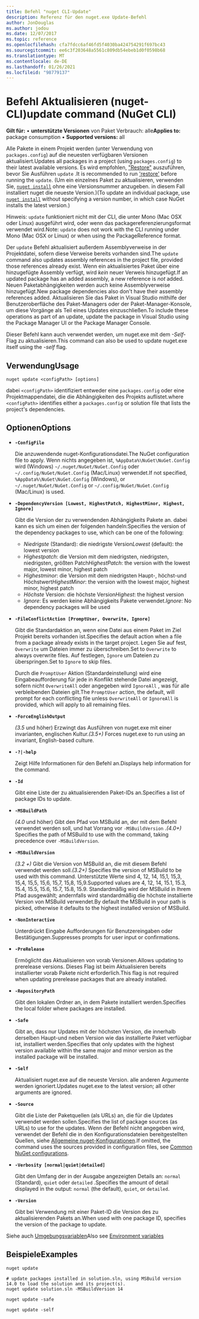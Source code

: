 ```yaml
---
title: Befehl "nuget CLI-Update"
description: Referenz für den nuget.exe Update-Befehl
author: JonDouglas
ms.author: jodou
ms.date: 12/07/2017
ms.topic: reference
ms.openlocfilehash: cfa7fdcc6af46fd5f4030ba424754291f697bc43
ms.sourcegitcommit: ee6c3f203648a5561c809db54ebeb1d0f0598b68
ms.translationtype: MT
ms.contentlocale: de-DE
ms.lasthandoff: 01/26/2021
ms.locfileid: "98779137"
---
```

# <a name="update-command-nuget-cli"></a><span data-ttu-id="36ad1-103">Befehl Aktualisieren (nuget-CLI)</span><span class="sxs-lookup"><span data-stu-id="36ad1-103">update command (NuGet CLI)</span></span>

<span data-ttu-id="36ad1-104">**Gilt für:** &bullet; **unterstützte Versionen** von Paket Verbrauch: alle</span><span class="sxs-lookup"><span data-stu-id="36ad1-104">**Applies to:** package consumption &bullet; **Supported versions:** all</span></span>

<span data-ttu-id="36ad1-105">Alle Pakete in einem Projekt werden (unter Verwendung von `packages.config`) auf die neuesten verfügbaren Versionen aktualisiert.</span><span class="sxs-lookup"><span data-stu-id="36ad1-105">Updates all packages in a project (using `packages.config`) to their latest available versions.</span></span> <span data-ttu-id="36ad1-106">Es wird empfohlen, ["Restore"](cli-ref-restore.md) auszuführen, bevor Sie Ausführen `update` .</span><span class="sxs-lookup"><span data-stu-id="36ad1-106">It is recommended to run ['restore'](cli-ref-restore.md) before running the `update`.</span></span> <span data-ttu-id="36ad1-107">(Um ein einzelnes Paket zu aktualisieren, verwenden Sie, [`nuget install`](cli-ref-install.md) ohne eine Versionsnummer anzugeben. in diesem Fall installiert nuget die neueste Version.)</span><span class="sxs-lookup"><span data-stu-id="36ad1-107">(To update an individual package, use [`nuget install`](cli-ref-install.md) without specifying a version number, in which case NuGet installs the latest version.)</span></span>

<span data-ttu-id="36ad1-108">Hinweis: `update` funktioniert nicht mit der CLI, die unter Mono (Mac OSX oder Linux) ausgeführt wird, oder wenn das packagereferenzierungsformat verwendet wird.</span><span class="sxs-lookup"><span data-stu-id="36ad1-108">Note: `update` does not work with the CLI running under Mono (Mac OSX or Linux) or when using the PackageReference format.</span></span>

<span data-ttu-id="36ad1-109">Der `update` Befehl aktualisiert außerdem Assemblyverweise in der Projektdatei, sofern diese Verweise bereits vorhanden sind.</span><span class="sxs-lookup"><span data-stu-id="36ad1-109">The `update` command also updates assembly references in the project file, provided those references already exist.</span></span> <span data-ttu-id="36ad1-110">Wenn ein aktualisiertes Paket über eine hinzugefügte Assembly verfügt, wird *kein* neuer Verweis hinzugefügt.</span><span class="sxs-lookup"><span data-stu-id="36ad1-110">If an updated package has an added assembly, a new reference is *not* added.</span></span> <span data-ttu-id="36ad1-111">Neuen Paketabhängigkeiten werden auch keine Assemblyverweise hinzugefügt.</span><span class="sxs-lookup"><span data-stu-id="36ad1-111">New package dependencies also don't have their assembly references added.</span></span> <span data-ttu-id="36ad1-112">Aktualisieren Sie das Paket in Visual Studio mithilfe der Benutzeroberfläche des Paket-Managers oder der Paket-Manager-Konsole, um diese Vorgänge als Teil eines Updates einzuschließen.</span><span class="sxs-lookup"><span data-stu-id="36ad1-112">To include these operations as part of an update, update the package in Visual Studio using the Package Manager UI or the Package Manager Console.</span></span>

<span data-ttu-id="36ad1-113">Dieser Befehl kann auch verwendet werden, um nuget.exe mit dem *-Self-* Flag zu aktualisieren.</span><span class="sxs-lookup"><span data-stu-id="36ad1-113">This command can also be used to update nuget.exe itself using the *-self* flag.</span></span>

## <a name="usage"></a><span data-ttu-id="36ad1-114">Verwendung</span><span class="sxs-lookup"><span data-stu-id="36ad1-114">Usage</span></span>

```cli
nuget update <configPath> [options]
```

<span data-ttu-id="36ad1-115">dabei `<configPath>` identifiziert entweder eine `packages.config` oder eine Projektmappendatei, die die Abhängigkeiten des Projekts auflistet.</span><span class="sxs-lookup"><span data-stu-id="36ad1-115">where `<configPath>` identifies either a `packages.config` or solution file that lists the project's dependencies.</span></span>

## <a name="options"></a><span data-ttu-id="36ad1-116">Optionen</span><span class="sxs-lookup"><span data-stu-id="36ad1-116">Options</span></span>

- **`-ConfigFile`**

  <span data-ttu-id="36ad1-117">Die anzuwendende nuget-Konfigurationsdatei.</span><span class="sxs-lookup"><span data-stu-id="36ad1-117">The NuGet configuration file to apply.</span></span> <span data-ttu-id="36ad1-118">Wenn nichts angegeben ist, `%AppData%\NuGet\NuGet.Config` wird (Windows) `~/.nuget/NuGet/NuGet.Config` oder `~/.config/NuGet/NuGet.Config` (Mac/Linux) verwendet.</span><span class="sxs-lookup"><span data-stu-id="36ad1-118">If not specified, `%AppData%\NuGet\NuGet.Config` (Windows), or `~/.nuget/NuGet/NuGet.Config` or `~/.config/NuGet/NuGet.Config` (Mac/Linux) is used.</span></span>
  
- **`-DependencyVersion [Lowest, HighestPatch, HighestMinor, Highest, Ignore]`**

  <span data-ttu-id="36ad1-119">Gibt die Version der zu verwendenden Abhängigkeits Pakete an. dabei kann es sich um einen der folgenden handeln:</span><span class="sxs-lookup"><span data-stu-id="36ad1-119">Specifies the version of the dependency packages to use, which can be one of the following:</span></span><br/><ul><li><span data-ttu-id="36ad1-120">*Niedrigste* (Standard): die niedrigste Version</span><span class="sxs-lookup"><span data-stu-id="36ad1-120">*Lowest* (default): the lowest version</span></span></li><li><span data-ttu-id="36ad1-121">*Highestpatch*: die Version mit dem niedrigsten, niedrigsten, niedrigsten, größten Patch</span><span class="sxs-lookup"><span data-stu-id="36ad1-121">*HighestPatch*: the version with the lowest major, lowest minor, highest patch</span></span></li><li><span data-ttu-id="36ad1-122">*Highestminor*: die Version mit dem niedrigsten Haupt-, höchst-und Höchstwert</span><span class="sxs-lookup"><span data-stu-id="36ad1-122">*HighestMinor*: the version with the lowest major, highest minor, highest patch</span></span></li><li><span data-ttu-id="36ad1-123">*Höchste* Version: die höchste Version</span><span class="sxs-lookup"><span data-stu-id="36ad1-123">*Highest*: the highest version</span></span></li><li><span data-ttu-id="36ad1-124">*Ignore*: Es werden keine Abhängigkeits Pakete verwendet.</span><span class="sxs-lookup"><span data-stu-id="36ad1-124">*Ignore*: No dependency packages will be used</span></span></li></ul>

- **`-FileConflictAction [PromptUser, Overwrite, Ignore]`**

  <span data-ttu-id="36ad1-125">Gibt die Standardaktion an, wenn eine Datei aus einem Paket im Ziel Projekt bereits vorhanden ist.</span><span class="sxs-lookup"><span data-stu-id="36ad1-125">Specifies the default action when a file from a package already exists in the target project.</span></span> <span data-ttu-id="36ad1-126">Legen Sie auf fest, `Overwrite` um Dateien immer zu überschreiben.</span><span class="sxs-lookup"><span data-stu-id="36ad1-126">Set to `Overwrite` to always overwrite files.</span></span> <span data-ttu-id="36ad1-127">Auf festlegen, `Ignore` um Dateien zu überspringen.</span><span class="sxs-lookup"><span data-stu-id="36ad1-127">Set to `Ignore` to skip files.</span></span>

  <span data-ttu-id="36ad1-128">Durch die `PromptUser` Aktion (Standardeinstellung) wird eine Eingabeaufforderung für jede in Konflikt stehende Datei angezeigt, sofern nicht `OverwriteAll` oder angegeben wird `IgnoreAll` , was für alle verbleibenden Dateien gilt.</span><span class="sxs-lookup"><span data-stu-id="36ad1-128">The `PromptUser` action, the default, will prompt for each conflicting file unless `OverwriteAll` or `IgnoreAll` is provided, which will apply to all remaining files.</span></span>

- **`-ForceEnglishOutput`**

  <span data-ttu-id="36ad1-129">*(3.5* und höher) Erzwingt das Ausführen von nuget.exe mit einer invarianten, englischen Kultur.</span><span class="sxs-lookup"><span data-stu-id="36ad1-129">*(3.5+)* Forces nuget.exe to run using an invariant, English-based culture.</span></span>

- **`-?|-help`**

  <span data-ttu-id="36ad1-130">Zeigt Hilfe Informationen für den Befehl an.</span><span class="sxs-lookup"><span data-stu-id="36ad1-130">Displays help information for the command.</span></span>

- **`-Id`**

  <span data-ttu-id="36ad1-131">Gibt eine Liste der zu aktualisierenden Paket-IDs an.</span><span class="sxs-lookup"><span data-stu-id="36ad1-131">Specifies a list of package IDs to update.</span></span>

- **`-MSBuildPath`**

  <span data-ttu-id="36ad1-132">*(4.0* und höher) Gibt den Pfad von MSBuild an, der mit dem Befehl verwendet werden soll, und hat Vorrang vor `-MSBuildVersion` .</span><span class="sxs-lookup"><span data-stu-id="36ad1-132">*(4.0+)* Specifies the path of MSBuild to use with the command, taking precedence over `-MSBuildVersion`.</span></span>

- **`-MSBuildVersion`**

  <span data-ttu-id="36ad1-133">*(3.2 +)* Gibt die Version von MSBuild an, die mit diesem Befehl verwendet werden soll.</span><span class="sxs-lookup"><span data-stu-id="36ad1-133">*(3.2+)* Specifies the version of MSBuild to be used with this command.</span></span> <span data-ttu-id="36ad1-134">Unterstützte Werte sind 4, 12, 14, 15,1, 15,3, 15,4, 15,5, 15,6, 15,7, 15,8, 15,9.</span><span class="sxs-lookup"><span data-stu-id="36ad1-134">Supported values are 4, 12, 14, 15.1, 15.3, 15.4, 15.5, 15.6, 15.7, 15.8, 15.9.</span></span> <span data-ttu-id="36ad1-135">Standardmäßig wird der MSBuild in Ihrem Pfad ausgewählt; andernfalls wird standardmäßig die höchste installierte Version von MSBuild verwendet.</span><span class="sxs-lookup"><span data-stu-id="36ad1-135">By default the MSBuild in your path is picked, otherwise it defaults to the highest installed version of MSBuild.</span></span>

- **`-NonInteractive`**

  <span data-ttu-id="36ad1-136">Unterdrückt Eingabe Aufforderungen für Benutzereingaben oder Bestätigungen.</span><span class="sxs-lookup"><span data-stu-id="36ad1-136">Suppresses prompts for user input or confirmations.</span></span>

- **`-PreRelease`**

  <span data-ttu-id="36ad1-137">Ermöglicht das Aktualisieren von vorab Versionen.</span><span class="sxs-lookup"><span data-stu-id="36ad1-137">Allows updating to prerelease versions.</span></span> <span data-ttu-id="36ad1-138">Dieses Flag ist beim Aktualisieren bereits installierter vorab Pakete nicht erforderlich.</span><span class="sxs-lookup"><span data-stu-id="36ad1-138">This flag is not required when updating prerelease packages that are already installed.</span></span>

- **`-RepositoryPath`**

  <span data-ttu-id="36ad1-139">Gibt den lokalen Ordner an, in dem Pakete installiert werden.</span><span class="sxs-lookup"><span data-stu-id="36ad1-139">Specifies the local folder where packages are installed.</span></span>

- **`-Safe`**

  <span data-ttu-id="36ad1-140">Gibt an, dass nur Updates mit der höchsten Version, die innerhalb derselben Haupt-und neben Version wie das installierte Paket verfügbar ist, installiert werden.</span><span class="sxs-lookup"><span data-stu-id="36ad1-140">Specifies that only updates with the highest version available within the same major and minor version as the installed package will be installed.</span></span>

- **`-Self`**

  <span data-ttu-id="36ad1-141">Aktualisiert nuget.exe auf die neueste Version. alle anderen Argumente werden ignoriert.</span><span class="sxs-lookup"><span data-stu-id="36ad1-141">Updates nuget.exe to the latest version; all other arguments are ignored.</span></span>

- **`-Source`**

  <span data-ttu-id="36ad1-142">Gibt die Liste der Paketquellen (als URLs) an, die für die Updates verwendet werden sollen.</span><span class="sxs-lookup"><span data-stu-id="36ad1-142">Specifies the list of package sources (as URLs) to use for the updates.</span></span> <span data-ttu-id="36ad1-143">Wenn der Befehl nicht angegeben wird, verwendet der Befehl die in den Konfigurationsdateien bereitgestellten Quellen, siehe [Allgemeine nuget-Konfigurationen](../../consume-packages/configuring-nuget-behavior.md).</span><span class="sxs-lookup"><span data-stu-id="36ad1-143">If omitted, the command uses the sources provided in configuration files, see [Common NuGet configurations](../../consume-packages/configuring-nuget-behavior.md).</span></span>

- **`-Verbosity [normal|quiet|detailed]`**

  <span data-ttu-id="36ad1-144">Gibt den Umfang der in der Ausgabe angezeigten Details an: `normal` (Standard), `quiet` oder `detailed` .</span><span class="sxs-lookup"><span data-stu-id="36ad1-144">Specifies the amount of detail displayed in the output: `normal` (the default), `quiet`, or `detailed`.</span></span>

- **`-Version`**

  <span data-ttu-id="36ad1-145">Gibt bei Verwendung mit einer Paket-ID die Version des zu aktualisierenden Pakets an.</span><span class="sxs-lookup"><span data-stu-id="36ad1-145">When used with one package ID, specifies the version of the package to update.</span></span>

<span data-ttu-id="36ad1-146">Siehe auch [Umgebungsvariablen](cli-ref-environment-variables.md)</span><span class="sxs-lookup"><span data-stu-id="36ad1-146">Also see [Environment variables](cli-ref-environment-variables.md)</span></span>

## <a name="examples"></a><span data-ttu-id="36ad1-147">Beispiele</span><span class="sxs-lookup"><span data-stu-id="36ad1-147">Examples</span></span>

```cli
nuget update

# update packages installed in solution.sln, using MSBuild version 14.0 to load the solution and its project(s).
nuget update solution.sln -MSBuildVersion 14

nuget update -safe

nuget update -self
```
